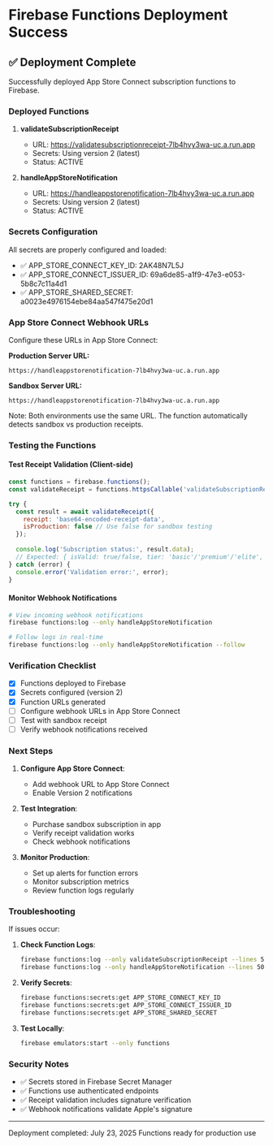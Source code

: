 # Firebase Functions Deployment Success

## ✅ Deployment Complete

Successfully deployed App Store Connect subscription functions to Firebase.

### Deployed Functions

1. **validateSubscriptionReceipt**
   - URL: https://validatesubscriptionreceipt-7lb4hvy3wa-uc.a.run.app
   - Secrets: Using version 2 (latest)
   - Status: ACTIVE

2. **handleAppStoreNotification**
   - URL: https://handleappstorenotification-7lb4hvy3wa-uc.a.run.app
   - Secrets: Using version 2 (latest)
   - Status: ACTIVE

### Secrets Configuration

All secrets are properly configured and loaded:
- ✅ APP_STORE_CONNECT_KEY_ID: 2AK48N7L5J
- ✅ APP_STORE_CONNECT_ISSUER_ID: 69a6de85-a1f9-47e3-e053-5b8c7c11a4d1
- ✅ APP_STORE_SHARED_SECRET: a0023e4976154ebe84aa547f475e20d1

### App Store Connect Webhook URLs

Configure these URLs in App Store Connect:

**Production Server URL:**
```
https://handleappstorenotification-7lb4hvy3wa-uc.a.run.app
```

**Sandbox Server URL:**
```
https://handleappstorenotification-7lb4hvy3wa-uc.a.run.app
```

Note: Both environments use the same URL. The function automatically detects sandbox vs production receipts.

### Testing the Functions

#### Test Receipt Validation (Client-side)
```javascript
const functions = firebase.functions();
const validateReceipt = functions.httpsCallable('validateSubscriptionReceipt');

try {
  const result = await validateReceipt({
    receipt: 'base64-encoded-receipt-data',
    isProduction: false // Use false for sandbox testing
  });
  
  console.log('Subscription status:', result.data);
  // Expected: { isValid: true/false, tier: 'basic'/'premium'/'elite', expirationDate: '...', ... }
} catch (error) {
  console.error('Validation error:', error);
}
```

#### Monitor Webhook Notifications
```bash
# View incoming webhook notifications
firebase functions:log --only handleAppStoreNotification

# Follow logs in real-time
firebase functions:log --only handleAppStoreNotification --follow
```

### Verification Checklist

- [x] Functions deployed to Firebase
- [x] Secrets configured (version 2)
- [x] Function URLs generated
- [ ] Configure webhook URLs in App Store Connect
- [ ] Test with sandbox receipt
- [ ] Verify webhook notifications received

### Next Steps

1. **Configure App Store Connect**:
   - Add webhook URL to App Store Connect
   - Enable Version 2 notifications

2. **Test Integration**:
   - Purchase sandbox subscription in app
   - Verify receipt validation works
   - Check webhook notifications

3. **Monitor Production**:
   - Set up alerts for function errors
   - Monitor subscription metrics
   - Review function logs regularly

### Troubleshooting

If issues occur:

1. **Check Function Logs**:
   ```bash
   firebase functions:log --only validateSubscriptionReceipt --lines 50
   firebase functions:log --only handleAppStoreNotification --lines 50
   ```

2. **Verify Secrets**:
   ```bash
   firebase functions:secrets:get APP_STORE_CONNECT_KEY_ID
   firebase functions:secrets:get APP_STORE_CONNECT_ISSUER_ID
   firebase functions:secrets:get APP_STORE_SHARED_SECRET
   ```

3. **Test Locally**:
   ```bash
   firebase emulators:start --only functions
   ```

### Security Notes

- ✅ Secrets stored in Firebase Secret Manager
- ✅ Functions use authenticated endpoints
- ✅ Receipt validation includes signature verification
- ✅ Webhook notifications validate Apple's signature

---

Deployment completed: July 23, 2025
Functions ready for production use